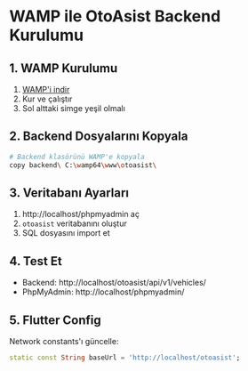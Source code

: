 # WAMP ile OtoAsist Backend Kurulumu

## 1. WAMP Kurulumu
1. [WAMP'i indir](https://www.wampserver.com/en/)
2. Kur ve çalıştır
3. Sol alttaki simge yeşil olmalı

## 2. Backend Dosyalarını Kopyala
```bash
# Backend klasörünü WAMP'e kopyala
copy backend\ C:\wamp64\www\otoasist\
```

## 3. Veritabanı Ayarları
1. http://localhost/phpmyadmin aç
2. `otoasist` veritabanını oluştur
3. SQL dosyasını import et

## 4. Test Et
- Backend: http://localhost/otoasist/api/v1/vehicles/
- PhpMyAdmin: http://localhost/phpmyadmin/

## 5. Flutter Config
Network constants'ı güncelle:
```dart
static const String baseUrl = 'http://localhost/otoasist';
``` 